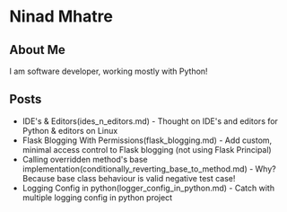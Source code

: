 # Ninad Mhatre

## About Me

I am software developer, working mostly with Python!

## Posts

* IDE's & Editors(ides_n_editors.md) - Thought on IDE's and editors for Python & editors on Linux
* Flask Blogging With Permissions(flask_blogging.md) - Add custom, minimal access control to Flask blogging (not using Flask Principal)
* Calling overridden method's base implementation(conditionally_reverting_base_to_method.md) - Why? Because base class behaviour is valid negative test case!
* Logging Config in python(logger_config_in_python.md) - Catch with multiple logging config in python project
 
